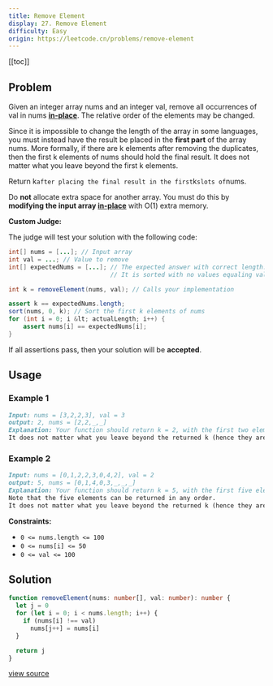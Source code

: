 ```yaml
---
title: Remove Element
display: 27. Remove Element
difficulty: Easy
origin: https://leetcode.cn/problems/remove-element
---
```


[[toc]]

## Problem

Given an integer array nums and an integer val, remove all occurrences of val in nums <a href="https://en.wikipedia.org/wiki/In-place_algorithm" target="_blank">**in-place**</a>. The relative order of the elements may be changed.

Since it is impossible to change the length of the array in some languages, you must instead have the result be placed in the **first part** of the array nums. More formally, if there are k elements after removing the duplicates, then the first k elements of nums should hold the final result. It does not matter what you leave beyond the first k elements.

Return k` after placing the final result in the first `k` slots of `nums.

Do **not** allocate extra space for another array. You must do this by **modifying the input array <a href="https://en.wikipedia.org/wiki/In-place_algorithm" target="_blank">in-place</a>** with O(1) extra memory.

**Custom Judge:**

The judge will test your solution with the following code:

```java
int[] nums = [...]; // Input array
int val = ...; // Value to remove
int[] expectedNums = [...]; // The expected answer with correct length.
                            // It is sorted with no values equaling val.

int k = removeElement(nums, val); // Calls your implementation

assert k == expectedNums.length;
sort(nums, 0, k); // Sort the first k elements of nums
for (int i = 0; i &lt; actualLength; i++) {
    assert nums[i] == expectedNums[i];
}
```

If all assertions pass, then your solution will be **accepted**.

## Usage

### Example 1

```md
Input: nums = [3,2,2,3], val = 3
output: 2, nums = [2,2,_,_]
Explanation: Your function should return k = 2, with the first two elements of nums being 2.
It does not matter what you leave beyond the returned k (hence they are underscores).
```

### Example 2

```md
Input: nums = [0,1,2,2,3,0,4,2], val = 2
output: 5, nums = [0,1,4,0,3,_,_,_]
Explanation: Your function should return k = 5, with the first five elements of nums containing 0, 0, 1, 3, and 4.
Note that the five elements can be returned in any order.
It does not matter what you leave beyond the returned k (hence they are underscores).
```

**Constraints:**

- <code>0 &lt;= nums.length &lt;= 100</code>
- <code>0 &lt;= nums[i] &lt;= 50</code>
- <code>0 &lt;= val &lt;= 100</code>

## Solution

```ts
function removeElement(nums: number[], val: number): number {
  let j = 0
  for (let i = 0; i < nums.length; i++) {
    if (nums[i] !== val)
      nums[j++] = nums[i]
  }

  return j
}
```

[view source](https://leetcode.cn/problems/remove-element)

